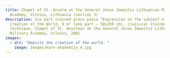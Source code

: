 ```yaml
---
title: Chapel of St. Anselm at the General Jonas Žemaitis Lithuanian Military
  Academy, Vilnius, Lithuania (section 3)
description: Six part stained glass piece “Expression on the subject of the
  Creation of the World, 9 m² (one part – 58x250 cm), classical stained glass
  technique, Chapel of St. Anselmas at the General Jonas Žemaitis Lithuanian
  Military Academy, Vilnius, 2001
images:
  - alt: "Depicts the creation of the world. "
    image: images/karo-akademija_4.jpg
---
```

